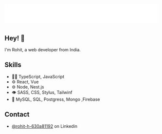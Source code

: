 <h1 align="center">
  <img src="https://raw.githubusercontent.com/b805rohit/b805rohit/master/name.svg" alt="Rohit Haldar" />
</h1>

## Hey! 👋
I'm Rohit, a web developer from India.

## Skills
- 👨‍💻 TypeScript, JavaScript
- ⚙️ React, Vue
- ⚙️ Node, Nest.js
- 👁️ SASS, CSS, Stylus, Tailwinf
- 💽 MySQL, SQL, Postgress, Mongo ,Firebase

## Contact
- [@rohit-h-630a81192](https://www.linkedin.com/in/rohit-h-630a81192/) on Linkedin
